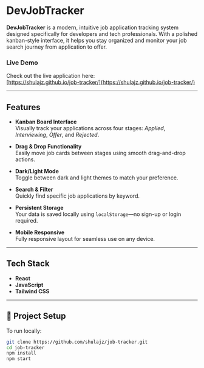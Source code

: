 # DevJobTracker

**DevJobTracker** is a modern, intuitive job application tracking system designed specifically for developers and tech professionals. With a polished kanban-style interface, it helps you stay organized and monitor your job search journey from application to offer.

### Live Demo

Check out the live application here:  
 [https://shulajz.github.io/job-tracker/](https://shulajz.github.io/job-tracker/)

---

## Features

- **Kanban Board Interface**  
  Visually track your applications across four stages: _Applied_, _Interviewing_, _Offer_, and _Rejected_.

- **Drag & Drop Functionality**  
  Easily move job cards between stages using smooth drag-and-drop actions.

- **Dark/Light Mode**  
  Toggle between dark and light themes to match your preference.

- **Search & Filter**  
  Quickly find specific job applications by keyword.

- **Persistent Storage**  
  Your data is saved locally using `localStorage`—no sign-up or login required.

- **Mobile Responsive**  
  Fully responsive layout for seamless use on any device.

---

## Tech Stack

- **React**
- **JavaScript**
- **Tailwind CSS**

---

## 📂 Project Setup

To run locally:

```bash
git clone https://github.com/shulajz/job-tracker.git
cd job-tracker
npm install
npm start
```
